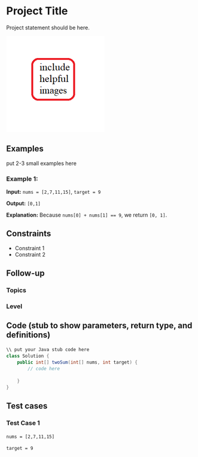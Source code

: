 # Project Title

Project statement should be here.

![sample image](sample-image.png "Sample Image")
 
## Examples

put 2-3 small examples here


### Example 1:

**Input:** `nums = [2,7,11,15]`, `target = 9`

**Output:** `[0,1]`

**Explanation:** Because `nums[0] + nums[1] == 9`, we return `[0, 1]`.

## Constraints

- Constraint 1
- Constraint 2

## Follow-up


### Topics


### Level 


## Code (stub to show parameters, return type, and definitions)

```java
\\ put your Java stub code here
class Solution {
    public int[] twoSum(int[] nums, int target) {
        // code here

    }
}
```

## Test cases

### Test Case 1

`nums = [2,7,11,15]`

`target = 9`
